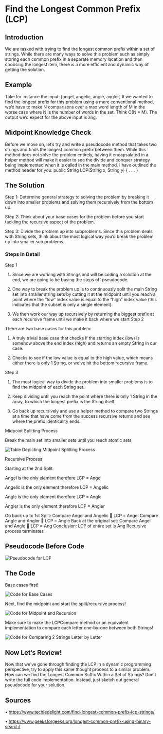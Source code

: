 # Find the Longest Common Prefix (LCP)
## Introduction
We are tasked with trying to find the longest common prefix within a set of strings. While there are many ways to solve this problem such as simply storing each common prefix in a separate memory location and then choosing the longest item, there is a more efficient and dynamic way of getting the solution. 
## Example
Take for instance the input: [angel, angelic, angle, angler] 
If we wanted to find the longest prefix for this problem using a more conventional method, we’d have to make N comparisons over a max word length of M in the worse case where N is the number of words in the set. Think O(N * M).
The output we’d expect for the above input is ang. 
## Midpoint Knowledge Check
Before we move on, let’s try and write a pseudocode method that takes two strings and finds the longest common prefix between them. While this method does not solve the problem entirely, having it encapsulated in a helper method will make it easier to see the divide and conquer strategy being implemented when it is called in the main method. I have outlined the method header for you:
public String LCP(String x, String y) {
. . .
}
## The Solution
Step 1: Determine general strategy to solving the problem by breaking it down into smaller problems and solving them recursively from the bottom up.

Step 2: Think about your base cases for the problem before you start tackling the recursive aspect of the problem. 

Step 3: Divide the problem up into subproblems. Since this problem deals with String sets, think about the most logical way you’d break the problem up into smaller sub problems. 

### Steps In Detail

Step 1

1)	Since we are working with Strings and will be coding a solution at the end, we are going to be basing the steps off pseudocode. 

2)	One way to break the problem up is to continuously split the main String set into smaller string sets by cutting it at the midpoint until you reach a point where the “low” index value is equal to the “high” index value (this indicates that the subset is only a single element). 

3)	We then work our way up recursively by returning the biggest prefix at each recursive frame until we make it back where we start
Step 2

There are two base cases for this problem:

1)	A truly trivial base case that checks if the starting index (low) is somehow above the end index (high) and returns an empty String in our case.

2)	Checks to see if the low value is equal to the high value, which means either there is only 1 String, or we’ve hit the bottom recursive frame.

Step 3

1)	The most logical way to divide the problem into smaller problems is to find the midpoint of each String set.

2)	Keep dividing until you reach the point where there is only 1 String in the array, to which the longest prefix is the String itself.

3)	Go back up recursively and use a helper method to compare two Strings at a time that have come from the success recursive returns and see where the prefix identicality ends. 


Midpoint Splitting Process

Break the main set into smaller sets until you reach atomic sets

![Table Depicting Midpoint Splitting Process][table1]

[table1]: https://github.com/loadingthecode/InterviewQuestionGuide/blob/master/Recursion_and_Divide-and-Conquer/table1.PNG

Recursive Process

Starting at the 2nd Split:

  Angel is the only element therefore LCP = Angel

  Angelic is the only element therefore LCP = Angelic
  
  Angle is the only element therefore LCP = Angle

  Angler is the only element therefore LCP = Angler

Go back up to 1st Split:
	Compare Angel and Angelic  LCP = Angel
	Compare Angle and Angler  LCP = Angle
Back at the original set:
Compare Angel and Angle  LCP = Ang
Conclusion:
	LCP of entire set is Ang
Recursive process terminates

## Pseudocode Before Code

![Pseudocode for LCP][pseudocode]

[pseudocode]: https://github.com/loadingthecode/InterviewQuestionGuide/blob/master/Recursion_and_Divide-and-Conquer/pseudocode.PNG


## The Code
Base cases first!

![Code for Base Cases][code1]

[code1]: https://github.com/loadingthecode/InterviewQuestionGuide/blob/master/Recursion_and_Divide-and-Conquer/1.png

Next, find the midpoint and start the split/recursive process!

![Code for Midpoint and Recursion][code2]

[code2]: https://github.com/loadingthecode/InterviewQuestionGuide/blob/master/Recursion_and_Divide-and-Conquer/2.png

Make sure to make the LCPCompare method or an equivalent implementation to compare each letter one-by-one between both Strings!

![Code for Comparing 2 Strings Letter by Letter][code3]

[code3]: https://github.com/loadingthecode/InterviewQuestionGuide/blob/master/Recursion_and_Divide-and-Conquer/3.png

## Now Let’s Review!
Now that we’ve gone through finding the LCP in a dynamic programming perspective, try to apply this same thought process to a similar problem:
How can we find the Longest Common Suffix Within a Set of Strings?
Don’t write the full code implementation. Instead, just sketch out general pseudocode for your solution.

## Sources

•	https://www.techiedelight.com/find-longest-common-prefix-lcp-strings/

•	https://www.geeksforgeeks.org/longest-common-prefix-using-binary-search/
